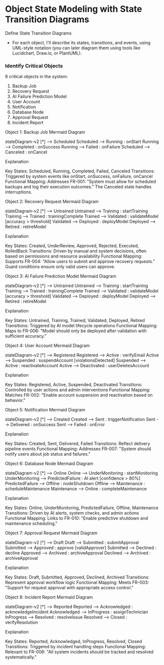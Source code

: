 # Object State Modeling with State Transition Diagrams 

Define State Transition Diagrams
- For each object, I'll describe its states, transitions, and events, using UML-style notation (you can later diagram them using tools like Lucidchart, Draw.io, or PlantUML).


### Identify Critical Objects
8 critical objects in the system:

1. Backup Job
2. Recovery Request
3. AI Failure Prediction Model
4. User Account
5. Notification
6. Database Node
7. Approval Request
8. Incident Report


Object 1: Backup Job
Mermaid Diagram

stateDiagram-v2
    [*] --> Scheduled
    Scheduled --> Running : onStart
    Running --> Completed : onSuccess
    Running --> Failed : onFailure
    Scheduled --> Canceled : onCancel

Explanation

Key States: Scheduled, Running, Completed, Failed, Canceled
Transitions: Triggered by system events like onStart, onSuccess, onFailure, onCancel
Functional Mapping: Addresses FR-001: "System must allow for scheduled backups and log their execution outcomes." The Canceled state handles interruptions.

Object 2: Recovery Request
Mermaid Diagram

stateDiagram-v2
    [*] --> Untrained
    Untrained --> Training : startTraining
    Training --> Trained : trainingComplete
    Trained --> Validated : validateModel [accuracy > threshold]
    Validated --> Deployed : deployModel
    Deployed --> Retired : retireModel

Explanation

Key States: Created, UnderReview, Approved, Rejected, Executed, RolledBack
Transitions: Driven by manual and system decisions, often based on permissions and resource availability
Functional Mapping: Supports FR-004: "Allow users to submit and approve recovery requests." Guard conditions ensure only valid users can approve.

Object 3: AI Failure Prediction Model
Mermaid Diagram

stateDiagram-v2
    [*] --> Untrained
    Untrained --> Training : startTraining
    Training --> Trained : trainingComplete
    Trained --> Validated : validateModel [accuracy > threshold]
    Validated --> Deployed : deployModel
    Deployed --> Retired : retireModel

Explanation

Key States: Untrained, Training, Trained, Validated, Deployed, Retired
Transitions: Triggered by AI model lifecycle operations
Functional Mapping: Maps to FR-008: "Model should only be deployed after validation with sufficient accuracy."

Object 4: User Account
Mermaid Diagram

stateDiagram-v2
    [*] --> Registered
    Registered --> Active : verifyEmail
    Active --> Suspended : suspendAccount [violationsDetected]
    Suspended --> Active : reactivateAccount
    Active --> Deactivated : userDeletesAccount

Explanation

Key States: Registered, Active, Suspended, Deactivated
Transitions: Controlled by user actions and admin interventions
Functional Mapping: Matches FR-002: "Enable account suspension and reactivation based on behavior."

Object 5: Notification
Mermaid Diagram

stateDiagram-v2
    [*] --> Created
    Created --> Sent : triggerNotification
    Sent --> Delivered : onSuccess
    Sent --> Failed : onError

Explanation

Key States: Created, Sent, Delivered, Failed
Transitions: Reflect delivery pipeline events
Functional Mapping: Addresses FR-007: "System should notify users about job status and failures."

Object 6: Database Node
Mermaid Diagram

stateDiagram-v2
    [*] --> Online
    Online --> UnderMonitoring : startMonitoring
    UnderMonitoring --> PredictedFailure : AI alert [confidence > 80%]
    PredictedFailure --> Offline : nodeShutdown
    Offline --> Maintenance : scheduleMaintenance
    Maintenance --> Online : completeMaintenance

Explanation

Key States: Online, UnderMonitoring, PredictedFailure, Offline, Maintenance
Transitions: Driven by AI alerts, system checks, and admin actions
Functional Mapping: Links to FR-010: "Enable predictive shutdown and maintenance scheduling."

Object 7: Approval Request
Mermaid Diagram

stateDiagram-v2
    [*] --> Draft
    Draft --> Submitted : submitApproval
    Submitted --> Approved : approve [validApprover]
    Submitted --> Declined : decline
    Approved --> Archived : archiveApproval
    Declined --> Archived : archiveApproval

Explanation

Key States: Draft, Submitted, Approved, Declined, Archived
Transitions: Represent approval workflow logic
Functional Mapping: Meets FR-003: "Support for request approval with appropriate access control."

Object 8: Incident Report
Mermaid Diagram

stateDiagram-v2
    [*] --> Reported
    Reported --> Acknowledged : acknowledgeIncident
    Acknowledged --> InProgress : assignTechnician
    InProgress --> Resolved : resolveIssue
    Resolved --> Closed : verifyResolution

Explanation

Key States: Reported, Acknowledged, InProgress, Resolved, Closed
Transitions: Triggered by incident handling steps
Functional Mapping: Relevant to FR-006: "All system incidents should be tracked and resolved systematically."